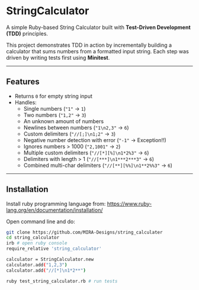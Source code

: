 # StringCalculator

A simple Ruby-based String Calculator built with **Test-Driven Development (TDD)** principles.

This project demonstrates TDD in action by incrementally building a calculator that sums numbers from a formatted input string. Each step was driven by writing tests first using **Minitest**.

---

## Features

- Returns `0` for empty string input
- Handles:
  - Single numbers (`"1"` -> `1`)
  - Two numbers (`"1,2"` -> `3`)
  - An unknown amount of numbers
  - Newlines between numbers (`"1\n2,3"` -> `6`)
  - Custom delimiters (`"//[;]\n1;2"` -> `3`)
  - Negative number detection with error (`"-1"` -> Exception!!)
  - Ignores numbers > 1000 (`"2,1001"` -> `2`)
  - Multiple custom delimiters (`"//[*][%]\n1*2%3"` -> `6`)
  - Delimiters with length > 1 (`"//[***]\n1***2***3"` -> `6`)
  - Combined multi-char delimiters (`"//[**][%%]\n1**2%%3"` -> `6`)

---

## Installation

Install ruby programming language from: https://www.ruby-lang.org/en/documentation/installation/

Open command line and do:

```bash
git clone https://github.com/MIRA-Designs/string_calculater
cd string_calculator
irb # open ruby console
require_relative 'string_calculator'

calculator = StringCalculator.new
calculator.add("1,2,3")
calculator.add("//[*]\n1*2**")

ruby test_string_calculator.rb # run tests

